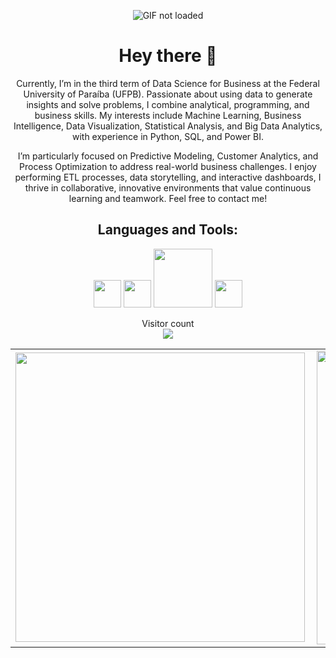 <p align="center">
  <img src="https://i.imgur.com/WIycIEM" alt="GIF not loaded">
</p>

<h1 align="center"> Hey there 👋 </h1>

<p align="center">
  Currently, I’m in the third term of Data Science for Business at the Federal University of Paraíba (UFPB). Passionate about using data to generate insights and solve problems, I combine analytical, programming, and business skills. My interests include Machine Learning, Business Intelligence, Data Visualization, Statistical Analysis, and Big Data Analytics, with experience in Python, SQL, and Power BI.
</p>

<p align="center">
  I’m particularly focused on Predictive Modeling, Customer Analytics, and Process Optimization to address real-world business challenges. I enjoy performing ETL processes, data storytelling, and interactive dashboards, I thrive in collaborative, innovative environments that value continuous learning and teamwork. Feel free to contact me!
</p>

<h2 align="center"> Languages and Tools: </h2>

<p align="center">
  <img width="44px" src="https://i.imgur.com/BgjSjn9.png">
  <img width="44px" src="https://i.imgur.com/W3HyYnv.png">
  <img width="94px" src="https://i.imgur.com/OoSbuAU.png">
  <img width="44px" src="https://i.imgur.com/lk39Pbw.png">
</p>

<p align="center">
  Visitor count<br>
  <img src="https://profile-counter.glitch.me/KaioVFT/count.svg" />
</p>

<table>
  <tr>
    <td><img width="463px" align="left" src="https://github-readme-stats.vercel.app/api/top-langs/?username=KaioVFT&exclude_repo=ia-ifsp-course,machine-learning,Introducao-a-Ciencia-de-Dados,statistics-applied-to-computing,2nd-Imersao-Dados&hide=html&layout=compact&title_color=fff&icon_color=fff&text_color=9f9f9f&bg_color=151515" /></td>
    <td><img width="470px" align="left" src="https://github-readme-stats.vercel.app/api/?username=KaioVFT&show_icons=true&title_color=fff&icon_color=fff&text_color=9f9f9f&bg_color=151515" /></td>
  </tr>
</table>
